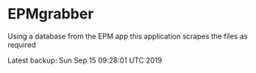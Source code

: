 # EPMgrabber
Using a database from the EPM app this application scrapes the files as required


Latest backup: Sun Sep 15 09:28:01 UTC 2019
